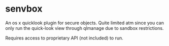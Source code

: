 # senvbox

An os x quicklook plugin for secure objects.  Quite limited atm since you 
can only run the quick-look view through qlmanage due to sandbox
restrictions.

Requires access to proprietary API (not included) to run.
